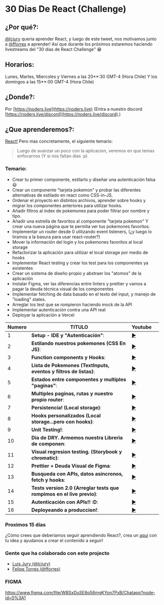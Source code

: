 # 30 Dias De React (Challenge)

## ¿Por qué?:

[@lcjury](https**://twitter.com/lcjury) queria aprender React, y luego de este tweet, nos motivamos junto a [@fforres](https**://twitter.com/fforres) a aprender! Así que durante los próximos estaremos haciendo livestreams del "30 dias de React Challenge" 😁

## Horarios:

Lunes, Martes, Miercoles y Viernes a las 20**:30 GMT-4 (Hora Chile)
Y los domingos a las 15**:00 GMT-4 (Hora Chile)

## ¿Donde?:

Por [https://noders.live](https://noders.live)
(Entra a nuestro discord [https://noders.live/discord](https://noders.live/discord).)

## ¿Que aprenderemos?:

[React!](https://reactjs.org/) 
Pero mas concretamente, el siguiente temario:
> Luego de avanzar un poco con la aplicacion, veremos en que temas enfocarnos (Y si nos faltan dias :p)

### Temario:

- Crear tu primer componente, estilarlo y diseñar una autenticación falsa 😃
- Crear un componente "tarjeta pokemon" y probar las diferentes alternativas de estilado en react como CSS-in-JS.
- Ordenar el proyecto en distintos archivos, aprender sobre hooks y migrar los componentes anteriores para utilizar hooks.
- Añadir filtros al index de pokemones para poder filtrar por nombre y tipo.
- Añadir una estrella de favoritos al componente "tarjeta pokemon" Y crear una nueva página que te permita ver tus pokemones favoritos.
- Implementar un router desde 0 utilizando event listeners, (¿y luego lo tiramos a la basura para usar react-router?)
- Mover la información del login y los pokemones favoritos al local storage
- Refactorizar la aplicación para utilizar el local storage por medio de hooks
- Implementar React testing y crear los test para los componentes ya existentes
- Crear un sistema de diseño propio y abstraer los "atomos" de la aplicación
- Instalar Figma, ver las diferencias entre linters y prettier y vamos a pagar la deuda técnica visual de los componentes
- Implementar fetching de data basado en el texto del input, y manejo de "loading" states.
- Arreglar los test que se rompieron haciendo mock de la API
- Implementar autenticación contra una API real
- Deployar la aplicación a Vercel


| Numero | TITULO  | Youtube  |   |
|---|---|---|---|
| 1 | **Setup - IDE y "Autenticación"**: | [▶](https://www.youtube.com/watch?v=YiyUstDAZWI&list=PLBEwfn9JYDc-XK9vZkWDsnh_qN8KDZU56&index=1) | |
| 2 | **Estilando nuestros pokemones (CSS En JS)**: | [▶](https://www.youtube.com/watch?v=8qmRBXVl8us&list=PLBEwfn9JYDc-XK9vZkWDsnh_qN8KDZU56&index=2) | |
| 3 | **Function components y Hooks**: | [▶](https://www.youtube.com/watch?v=YiyUstDAZWI&list=PLBEwfn9JYDc-XK9vZkWDsnh_qN8KDZU56&index=3) | |
| 4 | **Lista de Pokemones (TextInputs, eventos y filtros de listas)**: | [▶](https://www.youtube.com/watch?v=YiyUstDAZWI&list=PLBEwfn9JYDc-XK9vZkWDsnh_qN8KDZU56&index=4) | |
| 5 | **Estados entre componentes y multiples "paginas"**: | [▶](https://www.youtube.com/watch?v=YiyUstDAZWI&list=PLBEwfn9JYDc-XK9vZkWDsnh_qN8KDZU56&index=5) | |
| 6 | **Multiples paginas, rutas y nuestro propio router**: | [▶](https://www.youtube.com/watch?v=YiyUstDAZWI&list=PLBEwfn9JYDc-XK9vZkWDsnh_qN8KDZU56&index=6) | |
| 7 | **Persistencia! (Local storage)**: | [▶](https://www.youtube.com/watch?v=YiyUstDAZWI&list=PLBEwfn9JYDc-XK9vZkWDsnh_qN8KDZU56&index=7) | |
| 8 | **Hooks personalizados (Local storage...pero con hooks)**: | [▶](https://www.youtube.com/watch?v=YiyUstDAZWI&list=PLBEwfn9JYDc-XK9vZkWDsnh_qN8KDZU56&index=8) | |
| 9 | **Unit Testing!**: | [▶](https://www.youtube.com/watch?v=YiyUstDAZWI&list=PLBEwfn9JYDc-XK9vZkWDsnh_qN8KDZU56&index=9) | |
| 10 | **Dia de DRY. Armemos nuestra Libreria de componen**: | [▶](https://www.youtube.com/watch?v=YiyUstDAZWI&list=PLBEwfn9JYDc-XK9vZkWDsnh_qN8KDZU56&index=10) | |
| 11 | **Visual regresion testing. (Storybook y chromatic)**: | [▶](https://www.youtube.com/watch?v=YiyUstDAZWI&list=PLBEwfn9JYDc-XK9vZkWDsnh_qN8KDZU56&index=11) | |
| 12 | **Prettier + Deuda Visual de Figma**: | [▶](https://www.youtube.com/watch?v=YiyUstDAZWI&list=PLBEwfn9JYDc-XK9vZkWDsnh_qN8KDZU56&index=12) | |
| 13 | **Busqueda con APIs, datos asincronos, fetch y hooks**: | [▶](https://www.youtube.com/watch?v=YiyUstDAZWI&list=PLBEwfn9JYDc-XK9vZkWDsnh_qN8KDZU56&index=13) | |
| 14 | **Tests version 2.0 (Arreglar tests que rompimos en el live previo)**: | [▶](https://www.youtube.com/watch?v=YiyUstDAZWI&list=PLBEwfn9JYDc-XK9vZkWDsnh_qN8KDZU56&index=14) | |
| 15 | **Autenticación con APIs!! :D**: | [▶](https://www.youtube.com/watch?v=YiyUstDAZWI&list=PLBEwfn9JYDc-XK9vZkWDsnh_qN8KDZU56&index=15) | |
| 16 | **Deployeando a produccion!**: | [▶](https://www.youtube.com/watch?v=YiyUstDAZWI&list=PLBEwfn9JYDc-XK9vZkWDsnh_qN8KDZU56&index=16) | |



### Proximos 15 días

¿Cómo crees que deberiamos seguir aprendiendo React?, crea un [aquí](https://github.com/Noders/30diasdereact/issues/new) con tu idea y ayudanos a crear el contenido a seguir!

### Gente que ha colaborado con este projecto

- [Luis Jury (@lcjury)](https**://twitter.com/lcjury)
- [Felipe Torres (@fforres)](https**://twitter.com/fforres)

### FIGMA

https://www.figma.com/file/WBSxDuSE8q56mgKYon7PxB/Chatapp?node-id=0%3A1
